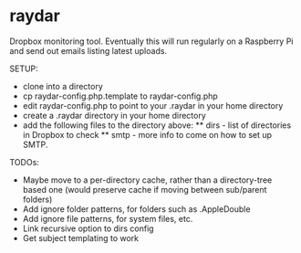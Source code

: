 raydar
======

Dropbox monitoring tool. Eventually this will run regularly on a Raspberry Pi and send out emails listing latest uploads.

SETUP:

* clone into a directory
* cp raydar-config.php.template to raydar-config.php
* edit raydar-config.php to point to your .raydar in your home directory
* create a .raydar directory in your home directory
* add the following files to the directory above:
** dirs - list of directories in Dropbox to check
** smtp - more info to come on how to set up SMTP.

TODOs:

* Maybe move to a per-directory cache, rather than a directory-tree based one (would preserve cache if moving between sub/parent folders)
* Add ignore folder patterns, for folders such as .AppleDouble
* Add ignore file patterns, for system files, etc.
* Link recursive option to dirs config
* Get subject templating to work


